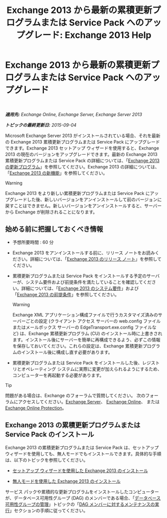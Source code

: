 ﻿---
title: 'Exchange 2013 から最新の累積更新プログラムまたは Service Pack へのアップグレード: Exchange 2013 Help'
TOCTitle: Exchange 2013 から最新の累積更新プログラムまたは Service Pack へのアップグレード
ms:assetid: 928a4a0b-0082-4d50-a696-bfaf2782f42d
ms:mtpsurl: https://technet.microsoft.com/ja-jp/library/JJ983803(v=EXCHG.150)
ms:contentKeyID: 52057833
ms.date: 04/24/2018
mtps_version: v=EXCHG.150
ms.translationtype: HT
---

# Exchange 2013 から最新の累積更新プログラムまたは Service Pack へのアップグレード

 

_**適用先:** Exchange Online, Exchange Server, Exchange Server 2013_

_**トピックの最終更新日:** 2015-09-04_

Microsoft Exchange Server 2013 がインストールされている場合、それを最新の Exchange 2013 累積更新プログラムまたは Service Pack にアップグレードできます。Exchange 2013 セットアップ ウィザードを使用すると、Exchange 2013 の現在のバージョンをアップグレードできます。最新の Exchange 2013 累積更新プログラムまたは Service Pack の詳細については、「[Exchange 2013 の更新プログラム](updates-for-exchange-2013-exchange-2013-help.md)」を参照してください。Exchange 2013 の詳細については、「[Exchange 2013 の新機能](what-s-new-in-exchange-2013-exchange-2013-help.md)」を参照してください。


> [!WARNING]
> Exchange 2013 をより新しい累積更新プログラムまたは Service Pack にアップグレードした後、新しいバージョンをアンインストールして前のバージョンに戻すことはできません。新しいバージョンをアンインストールすると、サーバーから Exchange が削除されることになります。



## 始める前に把握しておくべき情報

  - 予想所要時間 : 60 分

  - Exchange 2013 をアンインストールする前に、リリース ノートをお読みください。詳細については、「[Exchange 2013 のリリース ノート](release-notes-for-exchange-2013-exchange-2013-help.md)」を参照してください。

  - 累積更新プログラムまたは Service Pack をインストールする予定のサーバーが、システム要件および前提条件を満たしていることを確認してください。詳細については、「[Exchange 2013 のシステム要件](exchange-2013-system-requirements-exchange-2013-help.md)」および「[Exchange 2013 の前提条件](exchange-2013-prerequisites-exchange-2013-help.md)」を参照してください。
    

    > [!WARNING]
    > Exchange XML アプリケーション構成ファイルで行うカスタマイズ済みのサーバーごとの設定 (クライアント アクセス サーバーの web.config ファイルまたはメールボックス サーバーの EdgeTransport.exe.config ファイルなど) は、Exchange 累積更新プログラム (CU) のインストール時に上書きされます。インストール後にサーバーを簡単に再構成できるよう、必ずこの情報を保存しておいてください。これらの設定は、Exchange 累積更新プログラムのインストール後に構成し直す必要があります。



  - 累積更新プログラムまたは Service Pack をインストールした後、レジストリとオペレーティング システムに実際に変更が加えられるようにするため、コンピューターを再起動する必要があります。


> [!TIP]
> 問題がある場合は、Exchange のフォーラムで質問してください。 次のフォーラムにアクセスしてください。<A href="https://go.microsoft.com/fwlink/p/?linkid=60612">Exchange Server</A>、 <A href="https://go.microsoft.com/fwlink/p/?linkid=267542">Exchange Online</A>、 または <A href="https://go.microsoft.com/fwlink/p/?linkid=285351">Exchange Online Protection</A>。



## Exchange 2013 の累積更新プログラムまたは Service Pack のインストール

Exchange 2013 の累積更新プログラムまたは Service Pack は、セットアップ ウィザードを使用しても、無人モードでもインストールできます。具体的な手順は、以下のトピックを参照してください。

  - [セットアップ ウィザードを使用した Exchange 2013 のインストール](install-exchange-2013-using-the-setup-wizard-exchange-2013-help.md)

  - [無人モードを使用した Exchange 2013 のインストール](install-exchange-2013-using-unattended-mode-exchange-2013-help.md)

サービス パックや累積的な更新プログラムをインストールしたコンピューターが、データベース可用性グループ (DAG) のメンバーである場合、「[データベース可用性グループの管理](managing-database-availability-groups-exchange-2013-help.md)」トピックの「[DAG メンバーに対するメンテナンスの実行](managing-database-availability-groups-exchange-2013-help.md)」セクションの手順に従ってください。

